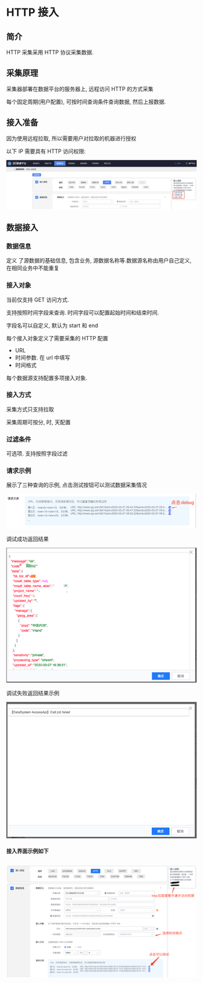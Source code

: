 # HTTP 接入

## 简介

HTTP 采集采用 HTTP 协议采集数据.

## 采集原理

采集器部署在数据平台的服务器上, 远程访问 HTTP 的方式采集

每个固定周期\(用户配置\), 可按时间查询条件查询数据, 然后上报数据.

## 接入准备

因为使用远程拉取, 所以需要用户对拉取的机器进行授权

以下 IP 需要具有 HTTP 访问权限:

![-w1624](media/15890164704459.jpg)


## 数据接入

### 数据信息

定义 了源数据的基础信息, 包含业务, 源数据名称等.数据源名称由用户自己定义, 在相同业务中不能重复

### 接入对象

当前仅支持 GET 访问方式.

支持按照时间字段来查询. 时间字段可以配置起始时间和结束时间.

字段名可以自定义, 默认为 start 和 end

每个接入对象定义了需要采集的 HTTP 配置

* URL
* 时间参数. 在 url 中填写
* 时间格式

每个数据源支持配置多项接入对象.

### 接入方式

采集方式只支持拉取

采集周期可按分, 时, 天配置

### 过滤条件

可选项. 支持按照字段过滤

### 请求示例

展示了三种查询的示例, 点击测试按钮可以测试数据采集情况

![](../../../../assets/click_debug_http.png)



调试成功返回结果

![](../../../../assets/debug_success_http.png)

调试失败返回结果示例

![](../../../../assets/debug_error_http.png)



#### 接入界面示例如下

## ![](../../../../assets/new_http_access.png)



